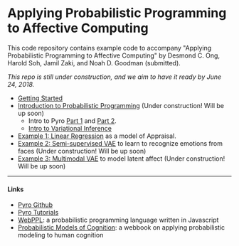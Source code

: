 # Applying Probabilistic Programming to Affective Computing

This code repository contains example code to accompany "Applying Probabilistic Programming to Affective Computing" by Desmond C. Ong, Harold Soh, Jamil Zaki, and Noah D. Goodman (submitted).



*This repo is still under construction, and we aim to have it ready by June 24, 2018.*


- [Getting Started](gettingStarted.md)
- [Introduction to Probabilistic Programming](LINK) (Under construction! Will be up soon)
    - Intro to Pyro [Part 1](http://pyro.ai/examples/intro_part_i.html) and [Part 2](http://pyro.ai/examples/intro_part_ii.html). 
    - [Intro to Variational Inference](http://pyro.ai/examples/svi_part_i.html)
- [Example 1: Linear Regression](code/LinearRegression.ipynb) as a model of Appraisal.
- [Example 2: Semi-supervised VAE](code/SemiSupervisedVAE.ipynb) to learn to recognize emotions from faces (Under construction! Will be up soon)
- [Example 3: Multimodal VAE](LINK) to model latent affect (Under construction! Will be up soon)


---
#### Links


- [Pyro Github](https://github.com/uber/pyro)
- [Pyro Tutorials](http://pyro.ai/)
- [WebPPL](http://webppl.org/): a probabilistic programming language written in Javascript
- [Probabilistic Models of Cognition](http://probmods.org/): a webbook on applying probabilistic modeling to human cognition





